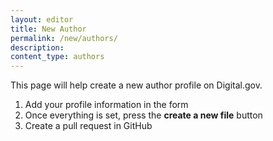 ```yaml
---
layout: editor
title: New Author
permalink: /new/authors/
description:
content_type: authors
---
```


This page will help create a new author profile on Digital.gov.
1. Add your profile information in the form
2. Once everything is set, press the **create a new file** button
3. Create a pull request in GitHub
